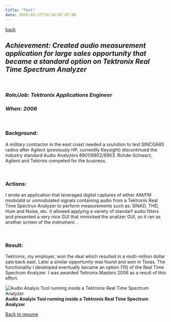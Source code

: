 ```yaml
---
title: "Text"
date: 2019-03-27T19:54:07-07:00
---
```


[back](/resume)
## ***Achievement: Created audio measurement application for large sales opportunity that became a standard option on Tektronix Real Time Spectrum Analyzer*** 
<p><br/></p>

### ***Role/Job: Tektronix Applications Engineer***
### ***When: 2006***
<p><br/></p>
  
### Background:
A military contractor in the east coast needed a soulution to test SINCGARS radios after Agilent (previously HP, currentlly Keysight) discontinued the industry standard Audio Analyzers 8901/8902/8903. Rohde-Schwarz, Agilent and Tektrnix competed for the business.<p><br/></p>
  
### Actions:
I wrote an application that leveraged digital captures of either AM/FM modulatd or unmodulated signals containing audio from a Tektronix Real Time Spectrun Analyzer to perform measurements such as: SINAD, THD, Hum and Noise, etc. It allowed applying a variety of standarf audio filters and presented a very nice GUI that mimicked the analizer GUI, so it ran as another screen of the instrument.  .<p><br/></p>

### Result:  
Tektronix, my employer, won the deal which resulted in a multi-million dollar sale back east. Later a similar opportunity was found and won in Texas. The functionality I developed eventually became an option (10) of the Real Time Spectrum Analyzer. I was awarded Teltronix Masters 2006 as a result of this effort.

![Audio Analyis Tool running inside a Tektronix Real Time Spectrum Analyzer](/img/AudioAnalysis.png)
**Audio Analyis Tool running inside a Tektronix Real Time Spectrum Analyzer**

[Back to resume](/resume) 


